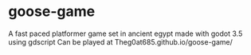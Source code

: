 # goose-game
A fast paced platformer game set in ancient egypt made with godot 3.5 using gdscript
Can be played at Theg0at685.github.io/goose-game/
